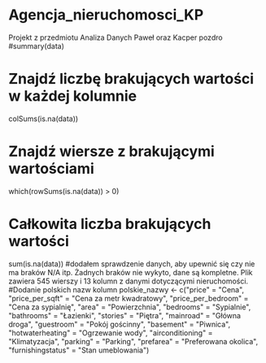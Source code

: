 # Agencja_nieruchomosci_KP
Projekt z przedmiotu Analiza Danych Paweł oraz Kacper pozdro
#summary(data)
# Znajdź liczbę brakujących wartości w każdej kolumnie
colSums(is.na(data))
# Znajdź wiersze z brakującymi wartościami
which(rowSums(is.na(data)) > 0)
# Całkowita liczba brakujących wartości
sum(is.na(data))
#dodałem sprawdzenie danych, aby upewnić się czy nie ma braków N/A itp. Żadnych braków nie wykyto, dane są kompletne. Plik zawiera 545 wierszy i 13 kolumn z danymi dotyczącymi nieruchomości.
#Dodanie polskich nazw kolumn 
polskie_nazwy <- c("price" = "Cena", "price_per_sqft" = "Cena za metr kwadratowy",
                  "price_per_bedroom" = "Cena za sypialnię", "area" = "Powierzchnia", "bedrooms" = "Sypialnie",
                  "bathrooms" = "Łazienki", "stories" = "Piętra", "mainroad" = "Główna droga",
                  "guestroom" = "Pokój gościnny", "basement" = "Piwnica",
                  "hotwaterheating" = "Ogrzewanie wody", "airconditioning" = "Klimatyzacja",
                  "parking" = "Parking", "prefarea" = "Preferowana okolica",
                  "furnishingstatus" = "Stan umeblowania")
